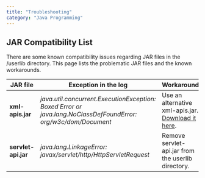 ```yaml
---
title: "Troubleshooting"
category: "Java Programming"
---
```



## JAR Compatibility List

There are some known compatibility issues regarding JAR files in the <projectpath>/userlib directory. This page lists the problematic JAR files and the known workarounds.

JAR file            | Exception in the log                                                                                           | Workaround
------------------- | -------------------------------------------------------------------------------------------------------------- | -------------------------------------------------------------------------------------
**xml-apis.jar**    | _java.util.concurrent.ExecutionException: Boxed Error or java.lang.NoClassDefFoundError: org/w3c/dom/Document_ | Use an alternative xml-apis.jar. [Download it here](attachments/4522375/4751467.jar).
**servlet-api.jar** | _java.lang.LinkageError: javax/servlet/http/HttpServletRequest_                                                | Remove servlet-api.jar from the userlib directory.
